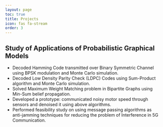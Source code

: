 ```yaml
---
layout: page
toc: true
title: Projects
icon: fas fa-stream
order: 3
---
```


## Study of Applications of Probabilistic Graphical Models
<!-- - Dr. K.V. Srinivas B. Tech. Project|Dec 2017 – Nov 2018  -->
<!-- - Obj:Studied different applications of message passing algorithms and investigated their use in 5G Communication. -->
- Decoded Hamming Code transmitted over Binary Symmetric Channel using BPSK modulation and Monte Carlo simulation.
- Decoded Low Density Parity Check (LDPC) Codes using Sum-Product algorithm and Monte Carlo simulation.
- Solved Maximum Weight Matching problem in Bipartite Graphs using Min-Sum belief propagation.
- Developed a prototype: communicated noisy motor speed through sensors and denoised it using above algorithms.
- Performed feasibility study on using message passing algorithms as anti-jamming techniques for reducing the problem of Interference in 5G Communication.
